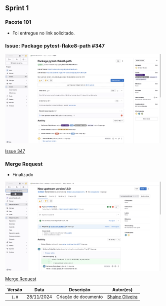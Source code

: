 ## Sprint 1

### Pacote 101

- Foi entregue no link solicitado.


### Issue: Package pytest-flake8-path #347

![Issue](../img/issueShaine.png)


[Issue 347](https://salsa.debian.org/debian-brasil-team/docs/-/issues/347)

### Merge Request

- Finalizado

![MR](../img/mergeShaine.png)

[Merge Request](https://salsa.debian.org/python-team/packages/pytest-flake8-path/-/merge_requests/1)


| Versão |    Data    |         Descrição          |  Autor(es)  |
| :----: | :--------: | :------------------------: | :---------: |
| `1.0`  | 28/11/2024 | Criação de documento | [Shaíne Oliveira](https://github.com/ShaineOliveira) |
